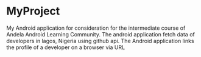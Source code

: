 # MyProject
My Android application for consideration for the intermediate course of Andela Android Learning Community. The android application fetch data of developers in lagos, Nigeria using github api.
The Android application links the profile of a developer on a browser  via URL 
